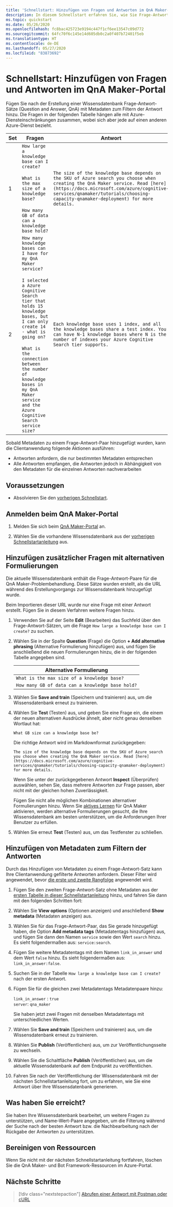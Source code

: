 ```yaml
---
title: 'Schnellstart: Hinzufügen von Fragen und Antworten im QnA Maker-Portal'
description: In diesem Schnellstart erfahren Sie, wie Sie Frage-Antwort-Sätze mit Metadaten hinzufügen, damit Ihre Benutzer die richtige Antwort auf ihre Frage finden können.
ms.topic: quickstart
ms.date: 05/26/2020
ms.openlocfilehash: fc8bac425723e9194c447f1cf6ee13547c09d772
ms.sourcegitcommit: 64fc70f6c145e14d605db0c2a0f407b72401f5eb
ms.translationtype: HT
ms.contentlocale: de-DE
ms.lasthandoff: 05/27/2020
ms.locfileid: "83873692"
---
```

# <a name="quickstart-add-questions-and-answer-with-qna-maker-portal"></a>Schnellstart: Hinzufügen von Fragen und Antworten im QnA Maker-Portal

Fügen Sie nach der Erstellung einer Wissensdatenbank Frage-Antwort-Sätze (Question and Answer, QnA) mit Metadaten zum Filtern der Antwort hinzu. Die Fragen in der folgenden Tabelle hängen alle mit Azure-Diensteinschränkungen zusammen, wobei sich aber jede auf einen anderen Azure-Dienst bezieht.

<a name="qna-table"></a>

|Set|Fragen|Antwort|Metadaten|
|--|--|--|--|
|1|`How large a knowledge base can I create?`<br><br>`What is the max size of a knowledge base?`<br><br>`How many GB of data can a knowledge base hold?` |`The size of the knowledge base depends on the SKU of Azure search you choose when creating the QnA Maker service. Read [here](https://docs.microsoft.com/azure/cognitive-services/qnamaker/tutorials/choosing-capacity-qnamaker-deployment) for more details.`|`service=qna_maker`<br>`link_in_answer=true`|
|2|`How many knowledge bases can I have for my QnA Maker service?`<br><br>`I selected a Azure Cognitive Search tier that holds 15 knowledge bases, but I can only create 14 - what is going on?`<br><br>`What is the connection between the number of knowledge bases in my QnA Maker service and the Azure Cognitive Search service size?` |`Each knowledge base uses 1 index, and all the knowledge bases share a test index. You can have N-1 knowledge bases where N is the number of indexes your Azure Cognitive Search tier supports.`|`service=search`<br>`link_in_answer=false`|

Sobald Metadaten zu einem Frage-Antwort-Paar hinzugefügt wurden, kann die Clientanwendung folgende Aktionen ausführen:

* Antworten anfordern, die nur bestimmten Metadaten entsprechen
* Alle Antworten empfangen, die Antworten jedoch in Abhängigkeit von den Metadaten für die einzelnen Antworten nachverarbeiten


## <a name="prerequisites"></a>Voraussetzungen

* Absolvieren Sie den [vorherigen Schnellstart](./create-publish-knowledge-base.md).

## <a name="sign-in-to-the-qna-maker-portal"></a>Anmelden beim QnA Maker-Portal

1. Melden Sie sich beim [QnA Maker-Portal](https://www.qnamaker.ai) an.

1. Wählen Sie die vorhandene Wissensdatenbank aus der [vorherigen Schnellstartanleitung](../how-to/create-knowledge-base.md) aus.

## <a name="add-additional-alternatively-phrased-questions"></a>Hinzufügen zusätzlicher Fragen mit alternativen Formulierungen

Die aktuelle Wissensdatenbank enthält die Frage-Antwort-Paare für die QnA Maker-Problembehandlung. Diese Sätze wurden erstellt, als die URL während des Erstellungvorgangs zur Wissensdatenbank hinzugefügt wurde.

Beim Importieren dieser URL wurde nur eine Frage mit einer Antwort erstellt. Fügen Sie in diesem Verfahren weitere Fragen hinzu.

1. Verwenden Sie auf der Seite **Edit** (Bearbeiten) das Suchfeld über den Frage-Antwort-Sätzen, um die Frage `How large a knowledge base can I create?` zu suchen.

1. Wählen Sie in der Spalte **Question** (Frage) die Option **+ Add alternative phrasing** (Alternative Formulierung hinzufügen) aus, und fügen Sie anschließend die neuen Formulierungen hinzu, die in der folgenden Tabelle angegeben sind.

    |Alternative Formulierung|
    |--|
    |`What is the max size of a knowledge base?`|
    |`How many GB of data can a knowledge base hold?`|

1. Wählen Sie **Save and train** (Speichern und trainieren) aus, um die Wissensdatenbank erneut zu trainieren.

1. Wählen Sie **Test** (Testen) aus, und geben Sie eine Frage ein, die einem der neuen alternativen Ausdrücke ähnelt, aber nicht genau denselben Wortlaut hat:

    `What GB size can a knowledge base be?`

    Die richtige Antwort wird im Markdownformat zurückgegeben:

    `The size of the knowledge base depends on the SKU of Azure search you choose when creating the QnA Maker service. Read [here](https://docs.microsoft.com/azure/cognitive-services/qnamaker/tutorials/choosing-capacity-qnamaker-deployment) for more details.`

    Wenn Sie unter der zurückgegebenen Antwort **Inspect** (Überprüfen) auswählen, sehen Sie, dass mehrere Antworten zur Frage passen, aber nicht mit der gleichen hohen Zuverlässigkeit.

    Fügen Sie nicht alle möglichen Kombinationen alternativer Formulierungen hinzu. Wenn Sie [aktives Lernen](../how-to/improve-knowledge-base.md) für QnA Maker aktivieren, werden alternative Formulierungen gesucht, die Ihre Wissensdatenbank am besten unterstützen, um die Anforderungen Ihrer Benutzer zu erfüllen.

1. Wählen Sie erneut **Test** (Testen) aus, um das Testfenster zu schließen.

## <a name="add-metadata-to-filter-the-answers"></a>Hinzufügen von Metadaten zum Filtern der Antworten

Durch das Hinzufügen von Metadaten zu einem Frage-Antwort-Satz kann Ihre Clientanwendung gefilterte Antworten anfordern. Dieser Filter wird angewendet, bevor [die erste und zweite Rangfolge](../concepts/query-knowledge-base.md#ranker-process) angewendet wird.

1. Fügen Sie den zweiten Frage-Antwort-Satz ohne Metadaten aus der [ersten Tabelle in dieser Schnellstartanleitung](#qna-table) hinzu, und fahren Sie dann mit den folgenden Schritten fort:

1. Wählen Sie **View options** (Optionen anzeigen) und anschließend **Show metadata** (Metadaten anzeigen) aus.

1. Wählen Sie für das Frage-Antwort-Paar, das Sie gerade hinzugefügt haben, die Option **Add metadata tags** (Metadatentags hinzufügen) aus, und fügen Sie dann den Namen `service` sowie den Wert `search` hinzu. Es sieht folgendermaßen aus: `service:search`.

1. Fügen Sie weitere Metadatentags mit dem Namen `link_in_answer` und dem Wert `false` hinzu. Es sieht folgendermaßen aus: `link_in_answer:false`.

1. Suchen Sie in der Tabelle `How large a knowledge base can I create?` nach der ersten Antwort.

1. Fügen Sie für die gleichen zwei Metadatentags Metadatenpaare hinzu:

    `link_in_answer` : `true`<br>
    `server`: `qna_maker`

    Sie haben jetzt zwei Fragen mit denselben Metadatentags mit unterschiedlichen Werten.

1. Wählen Sie **Save and train** (Speichern und trainieren) aus, um die Wissensdatenbank erneut zu trainieren.

1. Wählen Sie **Publish** (Veröffentlichen) aus, um zur Veröffentlichungsseite zu wechseln.
1. Wählen Sie die Schaltfläche **Publish** (Veröffentlichen) aus, um die aktuelle Wissensdatenbank auf dem Endpunkt zu veröffentlichen.
1. Fahren Sie nach der Veröffentlichung der Wissensdatenbank mit der nächsten Schnellstartanleitung fort, um zu erfahren, wie Sie eine Antwort über Ihre Wissensdatenbank generieren.

## <a name="what-did-you-accomplish"></a>Was haben Sie erreicht?

Sie haben Ihre Wissensdatenbank bearbeitet, um weitere Fragen zu unterstützen, und Name-Wert-Paare angegeben, um die Filterung während der Suche nach der besten Antwort bzw. die Nachbearbeitung nach der Rückgabe der Antworten zu unterstützen.

## <a name="clean-up-resources"></a>Bereinigen von Ressourcen

Wenn Sie nicht mit der nächsten Schnellstartanleitung fortfahren, löschen Sie die QnA Maker- und Bot Framework-Ressourcen im Azure-Portal.

## <a name="next-steps"></a>Nächste Schritte

> [!div class="nextstepaction"]
> [Abrufen einer Antwort mit Postman oder cURL](get-answer-from-knowledge-base-using-url-tool.md)